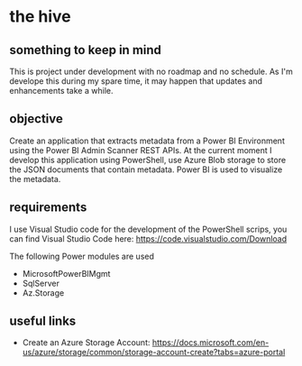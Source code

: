 # the hive
 
## something to keep in mind
This is project under development with no roadmap and no schedule. As I'm develope this during my spare time, it may happen that updates and enhancements take a while.
## objective
Create an application that extracts metadata from a Power BI Environment using the Power BI Admin Scanner REST APIs.
At the current moment I develop this application using PowerShell, use Azure Blob storage to store the JSON documents that contain metadata.
Power BI is used to visualize the metadata.

## requirements
I use Visual Studio code for the development of the PowerShell scrips, you can find Visual Studio Code here: https://code.visualstudio.com/Download

The following Power modules are used
- MicrosoftPowerBIMgmt
- SqlServer
- Az.Storage

## useful links
- Create an Azure Storage Account: https://docs.microsoft.com/en-us/azure/storage/common/storage-account-create?tabs=azure-portal
